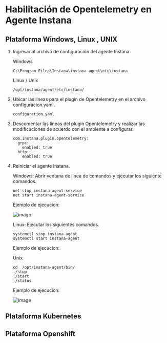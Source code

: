 # Habilitación de Opentelemetry en Agente Instana


## Plataforma Windows, Linux , UNIX
1. Ingresar al archivo de configuración del agente Instana

   Windows

       C:\Program Files\Instana\instana-agent\etc\instana

   Linux / Unix

       /opt/instana/agent/etc/instana/

2. Ubicar las lineas para el plugin de Opentelemetry en el archivo configuracion.yaml.

       configuration.yaml

3. Descomentar las lineas del plugin Opentelemetry y realizar las modificaciones de acuerdo con el ambiente a configurar.

       com.instana.plugin.opentelemetry:
         grpc:
           enabled: true
         http:
           enabled: true

4. Reiniciar el agente Instana.

   Windows: Abrir ventana de linea de comandos y ejecutar los siguiente comandos.

       net stop instana-agent-service
       net start instana-agent-service

     Ejemplo de ejecucion:
  
     ![image](https://github.com/user-attachments/assets/0f090093-e0a9-4e7e-beda-27ca7569e87f)


   Linux: Ejecutar los siguientes comandos.

       systemctl stop instana-agent
       systemctl start instana-agent

     Ejemplo de ejecucion:

     

   Unix

       cd  /opt/instana-agent/bin/
       ./stop
       ./start
       ./status
     

     Ejemplo de ejecucion:

     ![image](https://github.com/user-attachments/assets/37abf03b-f491-4ead-8287-3394bf337872)


   

## Plataforma Kubernetes




## Plataforma Openshift
